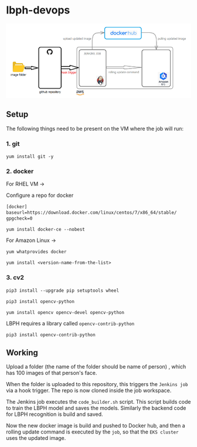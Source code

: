 # lbph-devops

![](https://raw.githubusercontent.com/YashIndane/repo-images/main/lbph-devops-flow-path.png)

## Setup

The following things need to be present on the VM where the job will run:

### 1. git

```
yum install git -y
```

### 2. docker

For RHEL VM ->

Configure a repo for docker

```
[docker]
baseurl=https://download.docker.com/linux/centos/7/x86_64/stable/
gpgcheck=0
```

```
yum install docker-ce --nobest
```

For Amazon Linux ->

```
yum whatprovides docker
```

```
yum install <version-name-from-the-list>
```

### 3. cv2 

```
pip3 install --upgrade pip setuptools wheel
```

```
pip3 install opencv-python
```

```
yum install opencv opencv-devel opencv-python
```

LBPH requires a library called `opencv-contrib-python`

```
pip3 install opencv-contrib-python
```



## Working

Upload a folder (the name of the folder should be name of person) , which has 100 images of that person's face.

When the folder is uploaded to this repository, this triggers the `Jenkins job` via a hook trigger. The repo is now cloned inside the job workspace. 

The Jenkins job executes the `code_builder.sh` script. This script builds code to train the LBPH model and saves the models. Similarly the backend code for LBPH recognition is build and saved.

Now the new docker image is build and pushed to Docker hub, and then a rolling update command is executed by the `job`, so that the `EKS cluster` uses the updated image.
